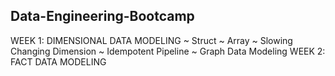 ## Data-Engineering-Bootcamp
WEEK 1: DIMENSIONAL DATA MODELING 
          ~ Struct
          ~ Array
          ~ Slowing Changing Dimension
          ~ Idempotent Pipeline
          ~ Graph Data Modeling 
WEEK 2: FACT DATA MODELING

